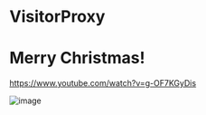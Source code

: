 # VisitorProxy

# Merry Christmas!

https://www.youtube.com/watch?v=g-OF7KGyDis


![image](https://user-images.githubusercontent.com/92575094/209448869-10c1d90e-c5d6-4ede-af75-79a2ab07f7b7.png)

